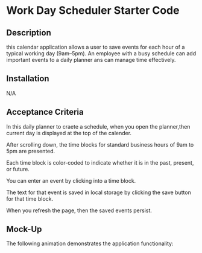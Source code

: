 # Work Day Scheduler Starter Code

## Description

 this calendar application allows a user to save events for each hour of a typical working day (9am–5pm).
 An employee with a busy schedule can add important events to a daily planner ans can manage time effectively.

 ## Installation 

 N/A

 ## Acceptance Criteria

 In this daily planner to craete a schedule,
 when you open the planner,then current day is displayed at the top of the calender.

 After scrolling down, the time blocks for standard business hours of 9am to 5pm are presented.

 Each time block is color-coded to indicate whether it is in the past, present, or future.

  You can enter an event by clicking into a time block.

  The text for that event is saved in local storage by clicking the save button for that time block.

  When you refresh the page, then the saved events persist.

  ## Mock-Up

  The following animation demonstrates the application functionality:
